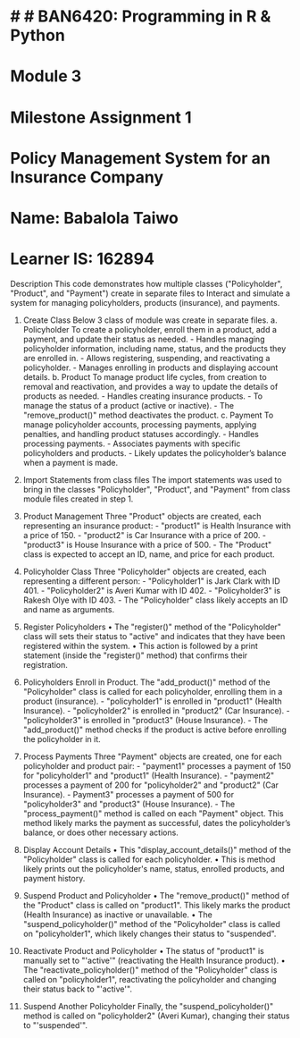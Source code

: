 # # # BAN6420: Programming in R & Python
# Module 3
# Milestone Assignment 1
# Policy Management System for an Insurance Company

# Name: Babalola Taiwo
# Learner IS: 162894

Description
This code demonstrates how multiple classes ("Policyholder", "Product", and "Payment") create in separate files to Interact and simulate a system for managing policyholders, products (insurance), and payments.
1.	Create Class
        Below 3 class of module was create in separate files.
        a.	Policyholder
                To create a policyholder, enroll them in a product, add a payment, and update their status as needed.
                -	Handles managing policyholder information, including name, status, and the products they are enrolled in.
                -	Allows registering, suspending, and reactivating a policyholder.
                -	Manages enrolling in products and displaying account details.
        b.	Product
                To manage product life cycles, from creation to removal and reactivation, and provides a way to update the details of products as needed.
                -	Handles creating insurance products.
                -	To manage the status of a product (active or inactive).
                -	The "remove_product()" method deactivates the product.
        c.	Payment
                To manage policyholder accounts, processing payments, applying penalties, and handling product statuses accordingly.
                -	Handles processing payments.
                -	Associates payments with specific policyholders and products.
                -	Likely updates the policyholder’s balance when a payment is made.
2.	Import Statements from class files
        The import statements was used to bring in the classes "Policyholder", "Product", and "Payment" from class module files created in step 1.
       
3.	Product Management
        Three "Product" objects are created, each representing an insurance product:
                -	"product1" is Health Insurance with a price of 150.
                -	"product2" is Car Insurance with a price of 200.
                -	"product3" is House Insurance with a price of 500.
                -	The "Product" class is expected to accept an ID, name, and price for each product.
4.	Policyholder Class
        Three "Policyholder" objects are created, each representing a different person:
                -	"Policyholder1" is Jark Clark with ID 401.
                -	"Policyholder2" is Averi Kumar with ID 402.
                -	"Policyholder3" is Rakesh Olye with ID 403.
                -	The "Policyholder" class likely accepts an ID and name as arguments.
5.	Register Policyholders
                •	The "register()" method of the "Policyholder" class will sets their status to "active" and indicates that they have been registered within the system.
                •	This action is followed by a print statement (inside the "register()" method) that confirms their registration.
6.	Policyholders Enroll in Product.
        The "add_product()" method of the "Policyholder" class is called for each policyholder, enrolling them in a product (insurance).
                -	"policyholder1" is enrolled in "product1" (Health Insurance).
                -	"policyholder2" is enrolled in "product2" (Car Insurance).
                -	"policyholder3" is enrolled in "product3" (House Insurance).
                -	The "add_product()" method checks if the product is active before enrolling the policyholder in it.
7.	Process Payments
        Three "Payment" objects are created, one for each policyholder and product pair:
                -	"payment1" processes a payment of 150 for "policyholder1" and "product1" (Health Insurance).
                -	"payment2" processes a payment of 200 for "policyholder2" and "product2" (Car Insurance).
                -	Payment3" processes a payment of 500 for "policyholder3" and "product3" (House Insurance).
                -	The "process_payment()" method is called on each "Payment" object. This method likely marks the payment as successful, dates the policyholder’s balance, or does other necessary actions.
8.	Display Account Details
                •	This "display_account_details()" method of the "Policyholder" class is called for each policyholder.
                •	This is method likely prints out the policyholder's name, status, enrolled products, and payment history.
9.	Suspend Product and Policyholder
                •	The "remove_product()" method of the "Product" class is called on "product1". This likely marks the product (Health Insurance) as inactive or unavailable.
                •	The "suspend_policyholder()" method of the "Policyholder" class is called on "policyholder1", which likely changes their status to "suspended".
10.	Reactivate Product and Policyholder
                •	The status of "product1" is manually set to "'active'" (reactivating the Health Insurance product).
                •	The "reactivate_policyholder()" method of the "Policyholder" class is called on "policyholder1", reactivating the policyholder and changing their status back to "'active'".
11.	Suspend Another Policyholder
        Finally, the "suspend_policyholder()" method is called on "policyholder2" (Averi Kumar), changing their status to "'suspended'".
